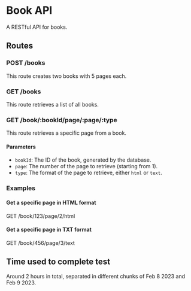 # Book API

A RESTful API for books.

## Routes

### POST /books

This route creates two books with 5 pages each.

### GET /books

This route retrieves a list of all books.

### GET /book/:bookId/page/:page/:type

This route retrieves a specific page from a book.

#### Parameters

- `bookId`: The ID of the book, generated by the database.
- `page`: The number of the page to retrieve (starting from 1).
- `type`: The format of the page to retrieve, either `html` or `text`.


### Examples

#### Get a specific page in HTML format

GET /book/123/page/2/html


#### Get a specific page in TXT format

GET /book/456/page/3/text


## Time used to complete test

Around 2 hours in total, separated in different chunks of Feb 8 2023 and Feb 9 2023.
